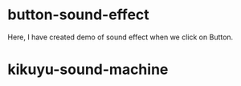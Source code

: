 # button-sound-effect
Here, I have created demo of sound effect when we click on Button.
# kikuyu-sound-machine
